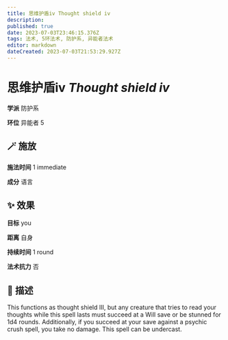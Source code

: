 ```yaml
---
title: 思维护盾iv Thought shield iv
description: 
published: true
date: 2023-07-03T23:46:15.376Z
tags: 法术, 5环法术, 防护系, 异能者法术
editor: markdown
dateCreated: 2023-07-03T21:53:29.927Z
---
```


# **思维护盾iv** *Thought shield iv*

**学派** 防护系 

**环位** 异能者 5

## 🪄 施放

**施法时间** 1 immediate

**成分** 语言

## ✨ 效果 

**目标** you 

**距离** 自身  

**持续时间** 1 round 

**法术抗力** 否

## 📖 描述

This functions as thought shield III, but any creature that tries to read your thoughts while this spell lasts must succeed at a Will save or be stunned for 1d4 rounds. Additionally, if you succeed at your save against a psychic crush spell, you take no damage. This spell can be undercast.
    